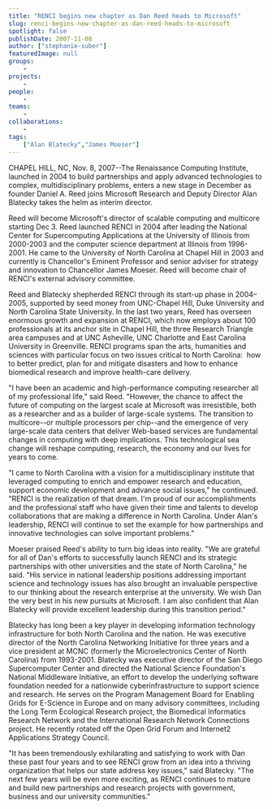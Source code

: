 ```yaml
---
title: "RENCI begins new chapter as Dan Reed heads to Microsoft"
slug: renci-begins-new-chapter-as-dan-reed-heads-to-microsoft
spotlight: false
publishDate: 2007-11-08
author: ["stephanie-suber"]
featuredImage: null
groups:
    - 
projects:
    - 
people:
    - 
teams: 
    - 
collaborations:
    - 
tags:
    ["Alan Blatecky","James Moeser"]
---
```

CHAPEL HILL, NC, Nov. 8, 2007--The Renaissance Computing Institute, launched in 2004 to build partnerships and apply advanced technologies to complex, multidisciplinary problems, enters a new stage in December as founder Daniel A. Reed joins Microsoft Research and Deputy Director Alan Blatecky takes the helm as interim director.



Reed will become Microsoft's director of scalable computing and multicore starting Dec 3. Reed launched RENCI in 2004 after leading the National Center for Supercomputing Applications at the University of Illinois from 2000-2003 and the computer science department at Illinois from 1996-2001. He came to the University of North Carolina at Chapel Hill in 2003 and currently is Chancellor's Eminent Professor and senior adviser for strategy and innovation to Chancellor James Moeser. Reed will become chair of RENCI's external advisory committee.

Reed and Blatecky shepherded RENCI through its start-up phase in 2004–2005, supported by seed money from UNC-Chapel Hill, Duke University and North Carolina State University. In the last two years, Reed has overseen enormous growth and expansion at RENCI, which now employs about 100 professionals at its anchor site in Chapel Hill, the three Research Triangle area campuses and at UNC Asheville, UNC Charlotte and East Carolina University in Greenville. RENCI programs span the arts, humanities and sciences with particular focus on two issues critical to North Carolina:  how to better predict, plan for and mitigate disasters and how to enhance biomedical research and improve health-care delivery.

"I have been an academic and high-performance computing researcher all of my professional life," said Reed. "However, the chance to affect the future of computing on the largest scale at Microsoft was irresistible, both as a researcher and as a builder of large-scale systems. The transition to multicore--or multiple processors per chip--and the emergence of very large-scale data centers that deliver Web-based services are fundamental changes in computing with deep implications. This technological sea change will reshape computing, research, the economy and our lives for years to come.

"I came to North Carolina with a vision for a multidisciplinary institute that leveraged computing to enrich and empower research and education, support economic development and advance social issues," he continued. "RENCI is the realization of that dream. I'm proud of our accomplishments and the professional staff who have given their time and talents to develop collaborations that are making a difference in North Carolina. Under Alan's leadership, RENCI will continue to set the example for how partnerships and innovative technologies can solve important problems."

Moeser praised Reed's ability to turn big ideas into reality. "We are grateful for all of Dan's efforts to successfully launch RENCI and its strategic partnerships with other universities and the state of North Carolina," he said. "His service in national leadership positions addressing important science and technology issues has also brought an invaluable perspective to our thinking about the research enterprise at the university. We wish Dan the very best in his new pursuits at Microsoft. I am also confident that Alan Blatecky will provide excellent leadership during this transition period."

Blatecky has long been a key player in developing information technology infrastructure for both North Carolina and the nation. He was executive director of the North Carolina Networking Initiative for three years and a vice president at MCNC (formerly the Microelectronics Center of North Carolina) from 1993-2001. Blatecky was executive director of the San Diego Supercomputer Center and directed the National Science Foundation's National Middleware Initiative, an effort to develop the underlying software foundation needed for a nationwide cyberinfrastructure to support science and research. He serves on the Program Management Board for Enabling Grids for E-Science in Europe and on many advisory committees, including the Long Term Ecological Research project, the Biomedical Informatics Research Network and the International Research Network Connections project. He recently rotated off the Open Grid Forum and Internet2 Applications Strategy Council.

"It has been tremendously exhilarating and satisfying to work with Dan these past four years and to see RENCI grow from an idea into a thriving organization that helps our state address key issues," said Blatecky. "The next few years will be even more exciting, as RENCI continues to mature and build new partnerships and research projects with government, business and our university communities."
